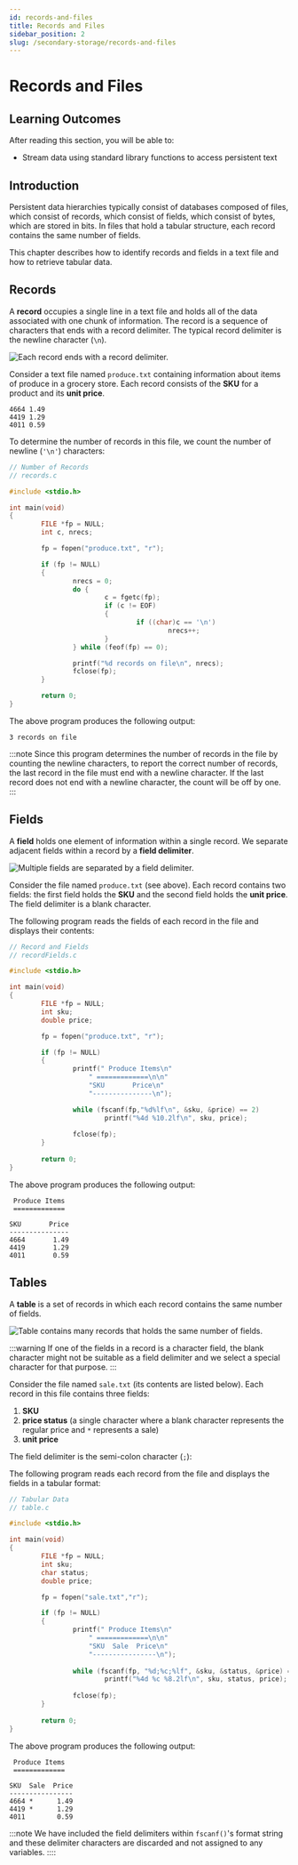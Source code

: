 ```yaml
---
id: records-and-files
title: Records and Files
sidebar_position: 2
slug: /secondary-storage/records-and-files
---
```

# Records and Files

## Learning Outcomes

After reading this section, you will be able to:

* Stream data using standard library functions to access persistent text

## Introduction

Persistent data hierarchies typically consist of databases composed of files, which consist of records, which consist of fields, which consist of bytes, which are stored in bits. In files that hold a tabular structure, each record contains the same number of fields. 

This chapter describes how to identify records and fields in a text file and how to retrieve tabular data.

## Records

A **record** occupies a single line in a text file and holds all of the data associated with one chunk of information. The record is a sequence of characters that ends with a record delimiter. The typical record delimiter is the newline character (`\n`). 

![Each record ends with a record delimiter.](../../img/records-files/records.png)

Consider a text file named `produce.txt` containing information about items of produce in a grocery store. Each record consists of the **SKU** for a product and its **unit price**.

```
4664 1.49
4419 1.29
4011 0.59 
```

To determine the number of records in this file, we count the number of newline (`'\n'`) characters: 

```c
// Number of Records
// records.c

#include <stdio.h>

int main(void)
{
        FILE *fp = NULL;
        int c, nrecs;

        fp = fopen("produce.txt", "r");

        if (fp != NULL)
        {
                nrecs = 0;
                do {
                        c = fgetc(fp);
                        if (c != EOF)
                        {
                                if ((char)c == '\n') 
                                        nrecs++;
                        }
                } while (feof(fp) == 0);

                printf("%d records on file\n", nrecs);
                fclose(fp);
        }

        return 0;
}
```

The above program produces the following output:

```
3 records on file
```

:::note
Since this program determines the number of records in the file by counting the newline characters, to report the correct number of records, the last record in the file must end with a newline character. If the last record does not end with a newline character, the count will be off by one. 
:::

## Fields

A **field** holds one element of information within a single record. We separate adjacent fields within a record by a **field delimiter**. 

![Multiple fields are separated by a field delimiter.](../../img/records-files/fields.png)

Consider the file named `produce.txt` (see above). Each record contains two fields: the first field holds the **SKU** and the second field holds the **unit price**. The field delimiter is a blank character. 

The following program reads the fields of each record in the file and displays their contents:

```c
// Record and Fields
// recordFields.c

#include <stdio.h>

int main(void)
{
        FILE *fp = NULL;
        int sku;
        double price;

        fp = fopen("produce.txt", "r");

        if (fp != NULL) 
        {
                printf(" Produce Items\n"
                    " =============\n\n"
                    "SKU       Price\n"
                    "---------------\n");

                while (fscanf(fp,"%d%lf\n", &sku, &price) == 2) 
                        printf("%4d %10.2lf\n", sku, price); 
                
                fclose(fp);
        }
        
        return 0;
}
```

The above program produces the following output:

```
 Produce Items
 =============

SKU       Price
---------------
4664       1.49
4419       1.29
4011       0.59 
```

## Tables

A **table** is a set of records in which each record contains the same number of fields.

![Table contains many records that holds the same number of fields.](../../img/records-files/tables.png)

:::warning
If one of the fields in a record is a character field, the blank character might not be suitable as a field delimiter and we select a special character for that purpose. 
:::

Consider the file named `sale.txt` (its contents are listed below). Each record in this file contains three fields: 

1. **SKU**
2. **price status** (a single character where a blank character represents the regular price and `*` represents a sale) 
3. **unit price**

The field delimiter is the semi-colon character (`;`): 

The following program reads each record from the file and displays the fields in a tabular format:

```c
// Tabular Data
// table.c

#include <stdio.h>

int main(void)
{
        FILE *fp = NULL;
        int sku;
        char status;
        double price;

        fp = fopen("sale.txt","r");

        if (fp != NULL)
        {
                printf(" Produce Items\n"
                    " =============\n\n"
                    "SKU  Sale  Price\n"
                    "----------------\n");
                
                while (fscanf(fp, "%d;%c;%lf", &sku, &status, &price) == 3)
                        printf("%4d %c %8.2lf\n", sku, status, price);
                
                fclose(fp);
        }
   
        return 0;
}
```

The above program produces the following output:

```
 Produce Items
 =============

SKU  Sale  Price
----------------
4664 *      1.49
4419 *      1.29
4011        0.59 
```
:::note
We have included the field delimiters within `fscanf()`'s format string and these delimiter characters are discarded and not assigned to any variables.
::::
